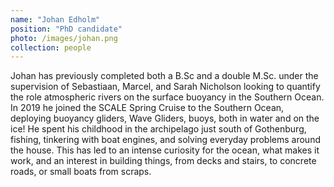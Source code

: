 ```yaml
---
name: "Johan Edholm"
position: "PhD candidate"
photo: /images/johan.png
collection: people
---
```


Johan has previously completed both a B.Sc and a double M.Sc. under the supervision of Sebastiaan, Marcel, and Sarah Nicholson looking to quantify the role atmospheric rivers on the surface buoyancy in the Southern Ocean. In 2019 he joined the SCALE Spring Cruise to the Southern Ocean, deploying buoyancy gliders, Wave Gliders, buoys, both in water and on the ice! He spent his childhood in the archipelago just south of Gothenburg, fishing, tinkering with boat engines, and solving everyday problems around the house. This has led to an intense curiosity for the ocean, what makes it work, and an interest in building things, from decks and stairs, to concrete roads, or small boats from scraps. 
